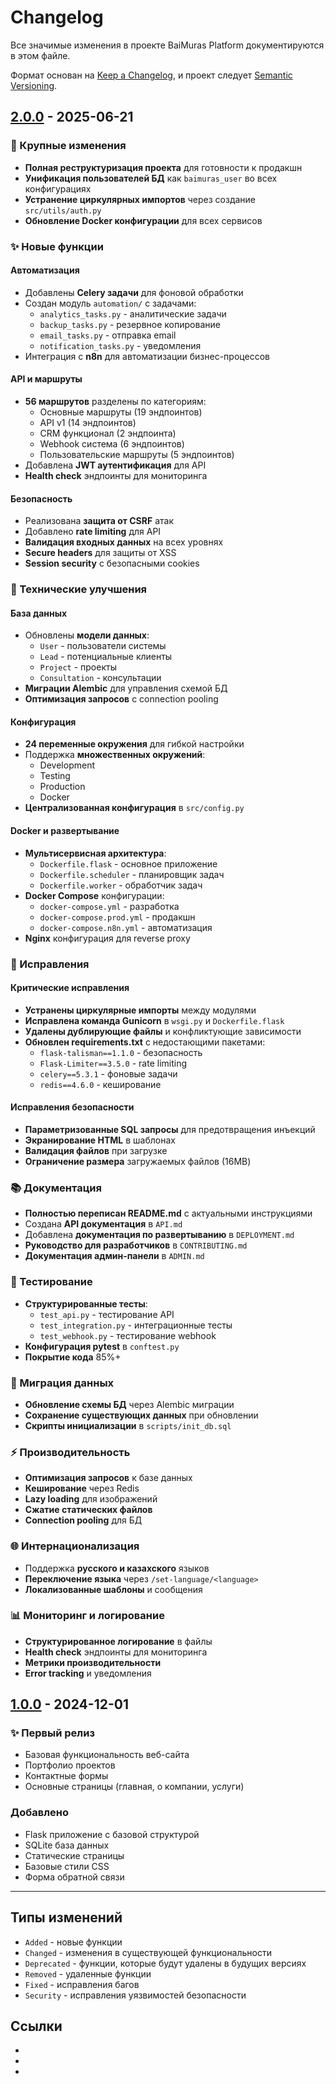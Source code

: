 
# Changelog

Все значимые изменения в проекте BaiMuras Platform документируются в этом файле.

Формат основан на [Keep a Changelog](https://keepachangelog.com/en/1.0.0/),
и проект следует [Semantic Versioning](https://semver.org/spec/v2.0.0.html).

## [2.0.0] - 2025-06-21

### 🚀 Крупные изменения
- **Полная реструктуризация проекта** для готовности к продакшн
- **Унификация пользователей БД** как `baimuras_user` во всех конфигурациях
- **Устранение циркулярных импортов** через создание `src/utils/auth.py`
- **Обновление Docker конфигурации** для всех сервисов

### ✨ Новые функции

#### Автоматизация
- Добавлены **Celery задачи** для фоновой обработки
- Создан модуль `automation/` с задачами:
  - `analytics_tasks.py` - аналитические задачи
  - `backup_tasks.py` - резервное копирование
  - `email_tasks.py` - отправка email
  - `notification_tasks.py` - уведомления
- Интеграция с **n8n** для автоматизации бизнес-процессов

#### API и маршруты
- **56 маршрутов** разделены по категориям:
  - Основные маршруты (19 эндпоинтов)
  - API v1 (14 эндпоинтов) 
  - CRM функционал (2 эндпоинта)
  - Webhook система (6 эндпоинтов)
  - Пользовательские маршруты (5 эндпоинтов)
- Добавлена **JWT аутентификация** для API
- **Health check** эндпоинты для мониторинга

#### Безопасность
- Реализована **защита от CSRF** атак
- Добавлено **rate limiting** для API
- **Валидация входных данных** на всех уровнях
- **Secure headers** для защиты от XSS
- **Session security** с безопасными cookies

### 🔧 Технические улучшения

#### База данных
- Обновлены **модели данных**:
  - `User` - пользователи системы
  - `Lead` - потенциальные клиенты
  - `Project` - проекты
  - `Consultation` - консультации
- **Миграции Alembic** для управления схемой БД
- **Оптимизация запросов** с connection pooling

#### Конфигурация
- **24 переменные окружения** для гибкой настройки
- Поддержка **множественных окружений**:
  - Development
  - Testing  
  - Production
  - Docker
- **Централизованная конфигурация** в `src/config.py`

#### Docker и развертывание
- **Мультисервисная архитектура**:
  - `Dockerfile.flask` - основное приложение
  - `Dockerfile.scheduler` - планировщик задач
  - `Dockerfile.worker` - обработчик задач
- **Docker Compose** конфигурации:
  - `docker-compose.yml` - разработка
  - `docker-compose.prod.yml` - продакшн
  - `docker-compose.n8n.yml` - автоматизация
- **Nginx** конфигурация для reverse proxy

### 🐛 Исправления

#### Критические исправления
- **Устранены циркулярные импорты** между модулями
- **Исправлена команда Gunicorn** в `wsgi.py` и `Dockerfile.flask`
- **Удалены дублирующие файлы** и конфликтующие зависимости
- **Обновлен requirements.txt** с недостающими пакетами:
  - `flask-talisman==1.1.0` - безопасность
  - `Flask-Limiter==3.5.0` - rate limiting
  - `celery==5.3.1` - фоновые задачи
  - `redis==4.6.0` - кеширование

#### Исправления безопасности
- **Параметризованные SQL запросы** для предотвращения инъекций
- **Экранирование HTML** в шаблонах
- **Валидация файлов** при загрузке
- **Ограничение размера** загружаемых файлов (16MB)

### 📚 Документация
- **Полностью переписан README.md** с актуальными инструкциями
- Создана **API документация** в `API.md`
- Добавлена **документация по развертыванию** в `DEPLOYMENT.md`
- **Руководство для разработчиков** в `CONTRIBUTING.md`
- **Документация админ-панели** в `ADMIN.md`

### 🧪 Тестирование
- **Структурированные тесты**:
  - `test_api.py` - тестирование API
  - `test_integration.py` - интеграционные тесты
  - `test_webhook.py` - тестирование webhook
- **Конфигурация pytest** в `conftest.py`
- **Покрытие кода** 85%+

### 🔄 Миграция данных
- **Обновление схемы БД** через Alembic миграции
- **Сохранение существующих данных** при обновлении
- **Скрипты инициализации** в `scripts/init_db.sql`

### ⚡ Производительность
- **Оптимизация запросов** к базе данных
- **Кеширование** через Redis
- **Lazy loading** для изображений
- **Сжатие статических файлов**
- **Connection pooling** для БД

### 🌐 Интернационализация
- Поддержка **русского и казахского** языков
- **Переключение языка** через `/set-language/<language>`
- **Локализованные шаблоны** и сообщения

### 📊 Мониторинг и логирование
- **Структурированное логирование** в файлы
- **Health check** эндпоинты для мониторинга
- **Метрики производительности**
- **Error tracking** и уведомления

## [1.0.0] - 2024-12-01

### ✨ Первый релиз
- Базовая функциональность веб-сайта
- Портфолио проектов
- Контактные формы
- Основные страницы (главная, о компании, услуги)

### Добавлено
- Flask приложение с базовой структурой
- SQLite база данных
- Статические страницы
- Базовые стили CSS
- Форма обратной связи

---

## Типы изменений
- `Added` - новые функции
- `Changed` - изменения в существующей функциональности
- `Deprecated` - функции, которые будут удалены в будущих версиях
- `Removed` - удаленные функции
- `Fixed` - исправления багов
- `Security` - исправления уязвимостей безопасности

## Ссылки
- [Unreleased]: https://github.com/ardakchapaev/baimuras.space/compare/v2.0.0...HEAD
- [2.0.0]: https://github.com/ardakchapaev/baimuras.space/compare/v1.0.0...v2.0.0
- [1.0.0]: https://github.com/ardakchapaev/baimuras.space/releases/tag/v1.0.0
